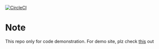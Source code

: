 [![CircleCI](https://circleci.com/gh/hereiscasio/CIO.svg?style=shield)]()

# Note
This repo only for code demonstration. For demo site, plz check [this](http://ciosystem.web.app/) out
